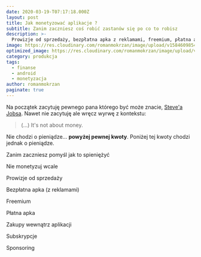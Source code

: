 ```yaml
---
date: 2020-03-19-T07:17:18.000Z
layout: post
title: Jak monetyzować aplikacje ?
subtitle: Zanim zaczniesz coś robić zastanów się po co to robisz
description: >-
  Prowizje od sprzedaży, bezpłatna apka z reklamami, freemium, płatna apka, zakupy wewnątrz aplikacji, subskrypcje, sponsoring
image: https://res.cloudinary.com/romanmokrzan/image/upload/v1584609854/plny_duzy_scuuma.jpg
optimized_image: https://res.cloudinary.com/romanmokrzan/image/upload/v1584606392/plny_maly_wrco45.jpg
category: produkcja
tags:
  - finanse
  - android
  - monetyzacja
author: romanmokrzan
paginate: true
---
```


Na początek zacytuję pewnego pana którego być może znacie, [Steve'a Jobsa](https://en.wikiquote.org/wiki/Steve_Jobs). Nawet nie zacytuję ale wręcz wyrwę z kontekstu:

> (...) It's not about money.

Nie chodzi o pieniądze... **powyżej pewnej kwoty**. Poniżej tej kwoty chodzi jednak o pieniądze.

Zanim zaczniesz pomyśl jak to spieniężyć

Nie monetyzuj wcale

Prowizje od sprzedaży

Bezpłatna apka (z reklamami)

Freemium

Płatna apka

Zakupy wewnątrz aplikacji

Subskrypcje

Sponsoring
